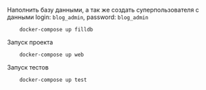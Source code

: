 Наполнить базу данными, а так же создать суперпользователя с данными
login: `blog_admin`, password: `blog_admin`

        docker-compose up filldb


        
        

Запуск проекта
    
        docker-compose up web

Запуск тестов

        docker-compose up test



